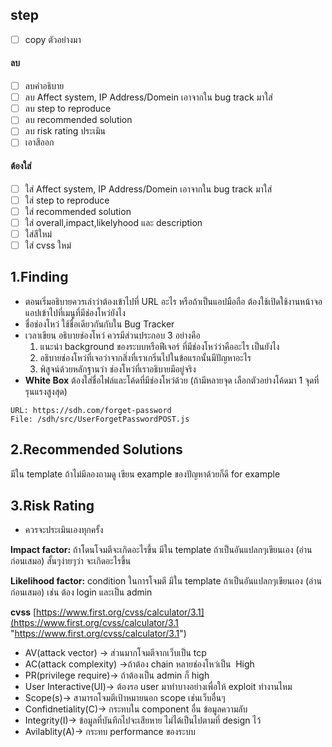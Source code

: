 ## step
- [ ] copy ตัวอย่างมา
#### ลบ
- [ ] ลบคำอธิบาย
- [ ] ลบ Affect system, IP Address/Domein เอาจากใน bug track มาใส่
- [ ] ลบ step to reproduce
- [ ] ลบ recommended solution
- [ ] ลบ risk rating ประเมิน 
- [ ] เอาสีออก
#### ต้องใส่
- [ ] ใส่ Affect system, IP Address/Domein เอาจากใน bug track มาใส่
- [ ] ใส่ step to reproduce
- [ ] ใส่ recommended solution
- [ ] ใส่ overall,impact,likelyhood และ description
- [ ] ใส่สีใหม่ 
- [ ] ใส่ cvss ใหม่

## 1.Finding
- ตอนเริ่มอธิบายควรเล่าว่าต้องเข้าไปที่ URL อะไร หรือถ้าเป็นแอปมือถือ ต้องใช้เปิดใช้งานหน้าจอแอปเข้าไปที่เมนูที่มีช่องโหว่ยังไง
- ชื่อช่องโหว่ ใช้ชื่อเดียวกันกับใน Bug Tracker
- เวลาเขียน อธิบายช่องโหว่ ควรมีส่วนประกอบ 3 อย่างคือ
	1. แนะนำ background ของระบบหรือฟีเจอร์ ที่มีช่องโหว่ว่าคืออะไร เป็นยังไง
	2. อธิบายช่องโหว่ที่เจอว่าจากสิ่งที่เราเกริ่นไปในข้อแรกนั้นมีปัญหาอะไร
	3. พิสูจน์ด้วยหลักฐานว่า ช่องโหว่ที่เราอธิบายมีอยู่จริง
- **White Box** ต้องใส่ชื่อไฟล์และโค้ดที่มีช่องโหว่ด้วย (ถ้ามีหลายจุด เลือกตัวอย่างโค้ดมา 1 จุดที่รุนแรงสูงสุด)
```
URL: https://sdh.com/forget-password
File: /sdh/src/UserForgetPasswordPOST.js
```

## 2.Recommended Solutions 
มีใน template ถ้าไม่มีลองถามดู 
เขียน example ของปัญหาด้วยก็ดี for example

## 3.Risk Rating
- ควรจะประเมินเองทุกครั้ง 

**Impact factor:** 
ถ้าโดนโจมตีจะเกิดอะไรขึ้น มีใน template ถ้าเป็นอันแปลกๆเขียนเอง (อ่านก่อนเสมอ)
สั้นๆง่ายๆว่า จะเกิดอะไรขึ้น

**Likelihood factor:** 
condition ในการโจมตี มีใน template ถ้าเป็นอันแปลกๆเขียนเอง (อ่านก่อนเสมอ)
เช่น ต้อง login และเป็น admin



**cvss** [https://www.first.org/cvss/calculator/3.1](https://www.first.org/cvss/calculator/3.1 "https://www.first.org/cvss/calculator/3.1")
- AV(attack vector) -> ส่วนมากโจมตีจากเว็บเป็น tcp
- AC(attack complexity) ->ถ้าต้อง chain หลายช่องโหว่เป็น  High
- PR(privilege require)-> ถ้าต้องเป็น admin ก็ high
- User Interactive(UI)-> ต้องรอ  user มาทำบางอย่างเพื่อให้ exploit ทำงานไหม
- Scope(s)-> สามารถโจมตีเป้าหมายนอก scope เช่นเว็บอื่นๆ
- Confidnetiality(C)-> กระทบใน component อื่น ข้อมูลความลับ
- Integrity(I)-> ข้อมูลที่บันทึกไปจะเสียหาย ไม่ได้เป็นไปตามที่ design ไว้
- Avilablity(A)-> กระทบ performance ของระบบ